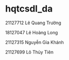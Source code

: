 # hqtcsdl_da
21127712	Lê Quang Trường
	
18127047	Lê Hoàng Long
	
21127315	Nguyễn Gia Khánh
	
21127699	Lô Thủy Tiên
	
